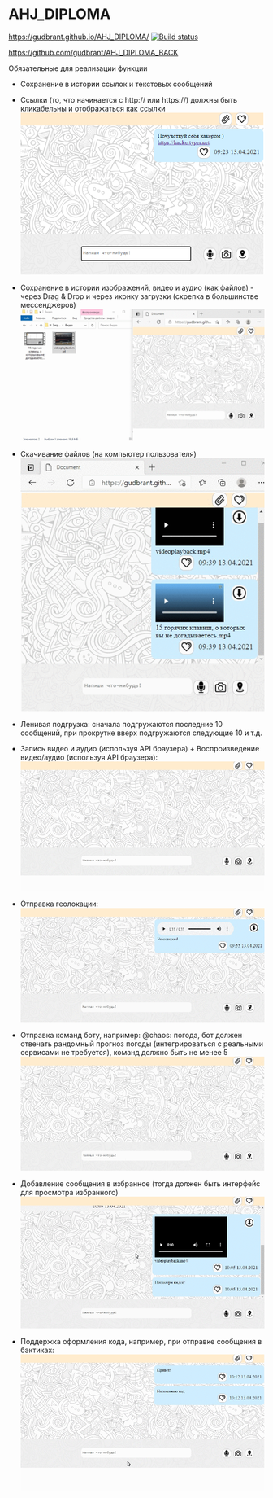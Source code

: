 # AHJ_DIPLOMA
https://gudbrant.github.io/AHJ_DIPLOMA/
[![Build status](https://ci.appveyor.com/api/projects/status/u70901ht03622qbo?svg=true)](https://ci.appveyor.com/project/gudbrant/ahj-diploma)

https://github.com/gudbrant/AHJ_DIPLOMA_BACK

Обязательные для реализации функции

- Сохранение в истории ссылок и текстовых сообщений
- Ссылки (то, что начинается с http:// или https://) должны быть кликабельны и отображаться как ссылки
![](/image/srcHyper.png)

- Сохранение в истории изображений, видео и аудио (как файлов) - через Drag & Drop и через иконку загрузки (скрепка в большинстве мессенджеров)
![](/image/srcDrag&Drop.gif)

- Скачивание файлов (на компьютер пользователя)
![](/image/srcDownload.gif)

- Ленивая подгрузка: сначала подгружаются последние 10 сообщений, при прокрутке вверх подгружаются следующие 10 и т.д.

- Запись видео и аудио (используя API браузера) + Воспроизведение видео/аудио (используя API браузера):
![](/image/srcAudioRec.gif)

- Отправка геолокации:
![](/image/srcGeo.gif)

- Отправка команд боту, например: @chaos: погода, бот должен отвечать рандомный прогноз погоды (интегрироваться с реальными сервисами не требуется), команд должно быть не менее 5
![](/image/srcBot.gif)

- Добавление сообщения в избранное (тогда должен быть интерфейс для просмотра избранного)
![](/image/srcFavorite.gif)

- Поддержка оформления кода, например, при отправке сообщения в бэктиках:
![](/image/srcCode.gif)
